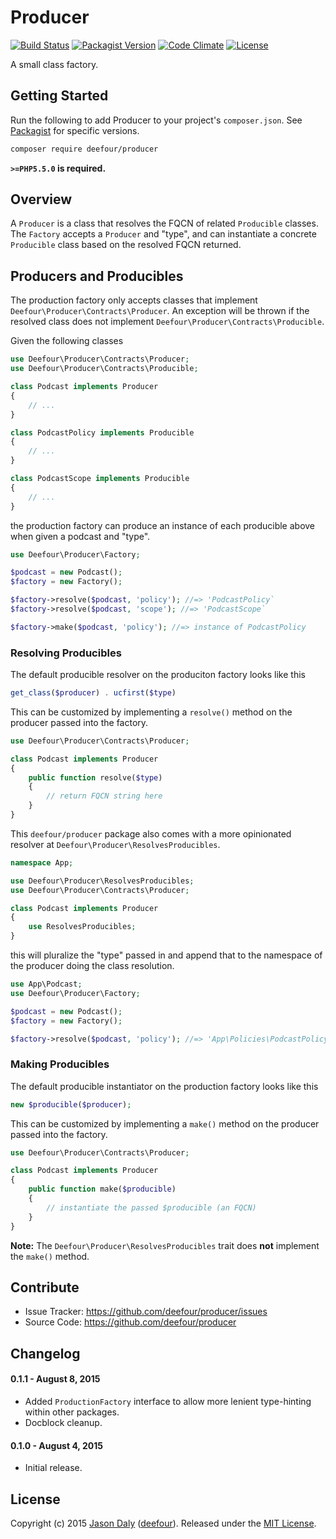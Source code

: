# Producer

[![Build Status](https://travis-ci.org/deefour/producer.svg)](https://travis-ci.org/deefour/producer)
[![Packagist Version](http://img.shields.io/packagist/v/deefour/producer.svg)](https://packagist.org/packages/deefour/producer)
[![Code Climate](https://codeclimate.com/github/deefour/producer/badges/gpa.svg)](https://codeclimate.com/github/deefour/producer)
[![License](https://poser.pugx.org/deefour/producer/license)](https://packagist.org/packages/deefour/producer)

A small class factory.

## Getting Started

Run the following to add Producer to your project's `composer.json`. See [Packagist](https://packagist.org/packages/deefour/producer) for specific versions.

```bash
composer require deefour/producer
```

**`>=PHP5.5.0` is required.**

## Overview

A `Producer` is a class that resolves the FQCN of related `Producible` classes. The `Factory` accepts a `Producer` and "type", and can instantiate a concrete `Producible` class based on the resolved FQCN returned.

## Producers and Producibles

The production factory only accepts classes that implement `Deefour\Producer\Contracts\Producer`. An exception will be thrown if the resolved class does not implement `Deefour\Producer\Contracts\Producible`.

Given the following classes

```php
use Deefour\Producer\Contracts\Producer;
use Deefour\Producer\Contracts\Producible;

class Podcast implements Producer
{
    // ...
}

class PodcastPolicy implements Producible
{
    // ...
}

class PodcastScope implements Producible
{
    // ...
}
```

the production factory can produce an instance of each producible above when given a podcast and "type".


```php
use Deefour\Producer\Factory;

$podcast = new Podcast();
$factory = new Factory();

$factory->resolve($podcast, 'policy'); //=> 'PodcastPolicy`
$factory->resolve($podcast, 'scope'); //=> 'PodcastScope`

$factory->make($podcast, 'policy'); //=> instance of PodcastPolicy
```

### Resolving Producibles

The default producible resolver on the produciton factory looks like this

```php
get_class($producer) . ucfirst($type)
```

This can be customized by implementing a `resolve()` method on the producer passed into the factory.

```php
use Deefour\Producer\Contracts\Producer;

class Podcast implements Producer
{
    public function resolve($type)
    {
        // return FQCN string here
    }
}
```

This `deefour/producer` package also comes with a more opinionated resolver at `Deefour\Producer\ResolvesProducibles`.

```php
namespace App;

use Deefour\Producer\ResolvesProducibles;
use Deefour\Producer\Contracts\Producer;

class Podcast implements Producer
{
    use ResolvesProducibles;
}
```

this will pluralize the "type" passed in and append that to the namespace of the producer doing the class resolution.

```php
use App\Podcast;
use Deefour\Producer\Factory;

$podcast = new Podcast();
$factory = new Factory();

$factory->resolve($podcast, 'policy'); //=> 'App\Policies\PodcastPolicy`
```

### Making Producibles

The default producible instantiator on the production factory looks like this

```php
new $producible($producer);
```

This can be customized by implementing a `make()` method on the producer passed into the factory.

```php
use Deefour\Producer\Contracts\Producer;

class Podcast implements Producer
{
    public function make($producible)
    {
        // instantiate the passed $producible (an FQCN)
    }
}
```

**Note:** The `Deefour\Producer\ResolvesProducibles` trait does **not** implement the `make()` method.

## Contribute

- Issue Tracker: https://github.com/deefour/producer/issues
- Source Code: https://github.com/deefour/producer

## Changelog

#### 0.1.1 - August 8, 2015

 - Added `ProductionFactory` interface to allow more lenient type-hinting within other packages.
 - Docblock cleanup.

#### 0.1.0 - August 4, 2015

 - Initial release.

## License

Copyright (c) 2015 [Jason Daly](http://www.deefour.me) ([deefour](https://github.com/deefour)). Released under the [MIT License](http://deefour.mit-license.org/).
